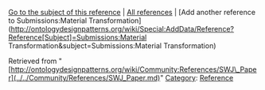 [Go to the subject of this reference](../../Submissions/Material_Transformation.md "Submissions:Material Transformation") | [All references](../../Community/References.1.md "Community:References") | [Add another reference to Submissions:Material Transformation](http://ontologydesignpatterns.org/wiki/Special:AddData/Reference?Reference[Subject]=Submissions:Material Transformation&subject=Submissions:Material Transformation)


Retrieved from "[http://ontologydesignpatterns.org/wiki/Community:References/SWJ\_Paper](../../Community/References/SWJ_Paper.md)"
 [Category](http://ontologydesignpatterns.org/wiki/Special:Categories "Special:Categories"): [Reference](../../Category/Reference.md "Category:Reference")